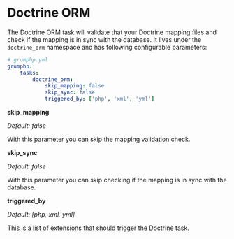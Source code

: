 # Doctrine ORM

The Doctrine ORM task will validate that your Doctrine mapping files and check if the mapping is in sync with the database.
It lives under the `doctrine_orm` namespace and has following configurable parameters:

```yaml
# grumphp.yml
grumphp:
    tasks:
        doctrine_orm:
            skip_mapping: false
            skip_sync: false
            triggered_by: ['php', 'xml', 'yml']
```

**skip_mapping**

*Default: false*

With this parameter you can skip the mapping validation check.

**skip_sync**

*Default: false*

With this parameter you can skip checking if the mapping is in sync with the database.

**triggered_by**

*Default: [php, xml, yml]*

This is a list of extensions that should trigger the Doctrine task.
